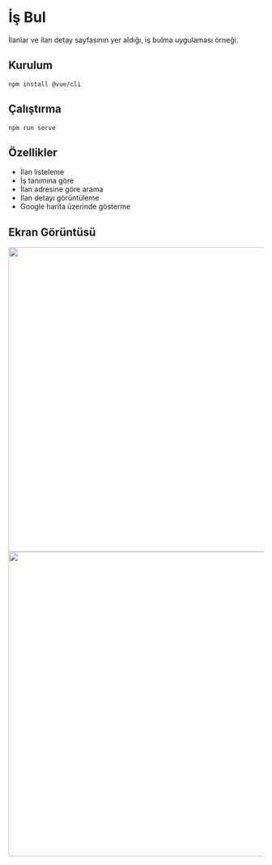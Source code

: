 <h1>İş Bul</h1>

<p>İlanlar ve ilan detay sayfasının yer aldığı, iş bulma uygulaması örneği.</p>

<h2>Kurulum</h2>
<code>npm install @vue/cli</code>

<h2>Çalıştırma</h2>
<code>npm run serve</code>
<h2>Özellikler</h2>
<ul>
  <li>İlan listeleme</li>
  <li>İş tanımına göre</li>
  <li>İlan adresine göre arama</li>
  <li>İlan detayı görüntüleme</li>
  <li>Google harita üzerinde gösterme</li>
</ul>
<h2>Ekran Görüntüsü</h2>
<img width="600" src="https://user-images.githubusercontent.com/31213931/57120985-756e1900-6d7d-11e9-8f4b-a96faf03e498.PNG"/>
<img width="600" src="https://user-images.githubusercontent.com/31213931/57120986-7606af80-6d7d-11e9-8e76-bcc62e4b8163.PNG"/>
